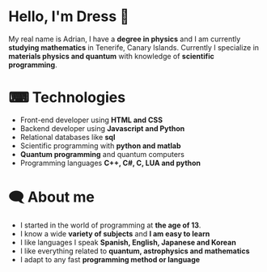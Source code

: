 # Hello, I'm  Dress 🔭
My real name is Adrian, I have a **degree in physics** and I am currently **studying mathematics** in Tenerife, Canary Islands. Currently I specialize in **materials physics and quantum** with knowledge of **scientific programming**.

# ⌨ Technologies

- Front-end developer using **HTML and CSS**
- Backend developer using **Javascript and Python**
- Relational databases like **sql**
- Scientific programming with **python and matlab**
- **Quantum programming** and quantum computers
- Programming languages **C++, C#, C, LUA and python**

# 🗨 About me

- I started in the world of programming at **the age of 13**.
- I know a wide **variety of subjects** and **I am easy to learn**
- I like languages I speak **Spanish, English, Japanese and Korean**
- I like everything related to **quantum, astrophysics and mathematics**
- I adapt to any fast **programming method or language**


